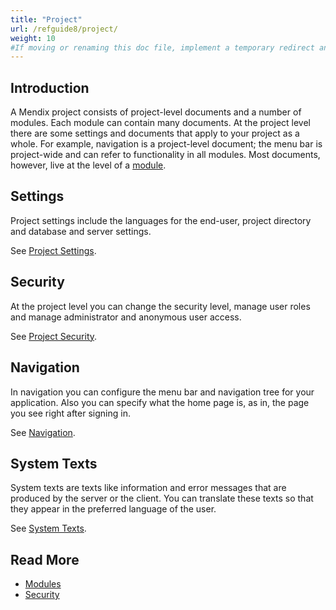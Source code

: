 ```yaml
---
title: "Project"
url: /refguide8/project/
weight: 10
#If moving or renaming this doc file, implement a temporary redirect and let the respective team know they should update the URL in the product. See Mapping to Products for more details.
---
```


## Introduction

A Mendix project consists of project-level documents and a number of modules. Each module can contain many documents. At the project level there are some settings and documents that apply to your project as a whole. For example, navigation is a project-level document; the menu bar is project-wide and can refer to functionality in all modules. Most documents, however, live at the level of a [module](/refguide8/modules/).

## Settings

Project settings include the languages for the end-user, project directory and database and server settings.

See [Project Settings](/refguide8/project-settings/).

## Security

At the project level you can change the security level, manage user roles and manage administrator and anonymous user access.

See [Project Security](/refguide8/project-security/).

## Navigation

In navigation you can configure the menu bar and navigation tree for your application. Also you can specify what the home page is, as in, the page you see right after signing in.

See [Navigation](/refguide8/navigation/).

## System Texts

System texts are texts like information and error messages that are produced by the server or the client. You can translate these texts so that they appear in the preferred language of the user.

See [System Texts](/refguide8/system-texts/).

## Read More

* [Modules](/refguide8/modules/)
* [Security](/refguide8/security/)
